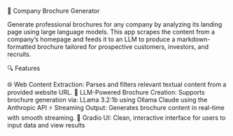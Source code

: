 📄 Company Brochure Generator

Generate professional brochures for any company by analyzing its landing page using large language models. This app scrapes the content from a company’s homepage and feeds it to an LLM to produce a markdown-formatted brochure tailored for prospective customers, investors, and recruits.

🔍 Features

🌐 Web Content Extraction: Parses and filters relevant textual content from a provided website URL.
🧠 LLM-Powered Brochure Creation: Supports brochure generation via:
LLama 3.2:1b using Ollama
Claude using the Anthropic API
⚡ Streaming Output: Generates brochure content in real-time with smooth streaming.
🧪 Gradio UI: Clean, interactive interface for users to input data and view results
